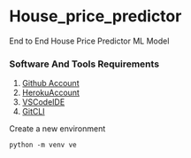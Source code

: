# House_price_predictor
End to End House Price Predictor ML Model

### Software And Tools Requirements

1. [Github Account](https://github.com)
2. [HerokuAccount](https://heroku.com)
3. [VSCodeIDE](https://code.visualstudio.com/)
4. [GitCLI](https://git-scm.com/book/en/v2/Getting-Started-The-Command-Line)

Create a new environment
<!-- Procfile gives commond to heroku that when it start which commonds need to be run first
gunicorn: it distribute the request in multiple instances. Web load handling
 -->
```
python -m venv ve
```

